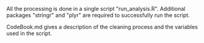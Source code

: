 All the processing is done in a single script "run_analysis.R". Additional packages "stringr" and "plyr" are required to successfully run the script.

CodeBook.md gives a description of the cleaning process and the variables used in the script.
